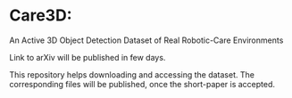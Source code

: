 # Care3D:
An Active 3D Object Detection Dataset of Real Robotic-Care Environments

Link to arXiv will be published in few days.

This repository helps downloading and accessing the dataset. The corresponding files will be published, once the short-paper is accepted.
